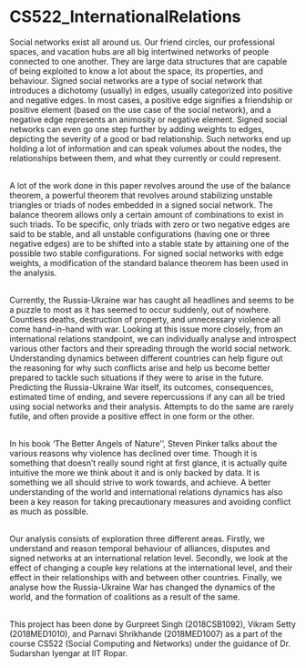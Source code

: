 # CS522_InternationalRelations
Social networks exist all around us. Our friend circles, our professional spaces, and vacation hubs are all big intertwined networks of people connected to one another. They are large data structures that are capable of being exploited to know a lot about the space, its properties, and behaviour. Signed social networks are a type of social network that introduces a dichotomy (usually) in edges, usually categorized into positive and negative edges. In most cases, a positive edge signifies a friendship or positive element (based on the use case of the social network), and a negative edge represents an animosity or negative element. Signed social networks can even go one step further by adding weights to edges, depicting the severity of a good or bad relationship. Such networks end up holding a lot of information and can speak volumes about the nodes, the relationships between them, and what they currently or could represent.<br><br>

A lot of the work done in this paper revolves around the use of the balance theorem, a powerful theorem that revolves around stabilizing unstable triangles or triads of nodes embedded in a signed social network. The balance theorem allows only a certain amount of combinations to exist in such triads. To be specific, only triads with zero or two negative edges are said to be stable, and all unstable configurations (having one or three negative edges) are to be shifted into a stable state by attaining one of the possible two stable configurations. For signed social networks with edge weights, a modification of the standard balance theorem has been used in the analysis.<br><br>

Currently, the Russia-Ukraine war has caught all headlines and seems to be a puzzle to most as it has seemed to occur suddenly, out of nowhere. Countless deaths, destruction of property, and unnecessary violence all come hand-in-hand with war. Looking at this issue more closely, from an international relations standpoint, we can individually analyse and introspect various other factors and their spreading through the world social network. Understanding dynamics between different countries can help figure out the reasoning for why such conflicts arise and help us become better prepared to tackle such situations if they were to arise in the future. Predicting the Russia-Ukraine War itself, its outcomes, consequences, estimated time of ending, and severe repercussions if any can all be tried using social networks and their analysis. Attempts to do the same are rarely futile, and often provide a positive effect in one form or the other.<br><br> 

In his book ‘The Better Angels of Nature’’, Steven Pinker talks about the various reasons why violence has declined over time. Though it is something that doesn’t really sound right at first glance, it is actually quite intuitive the more we think about it and is only backed by data. It is something we all should strive to work towards, and achieve. A better understanding of the world and international relations dynamics has also been a key reason for taking precautionary measures and avoiding conflict as much as possible.<br><br>

Our analysis consists of exploration three different areas. Firstly, we understand and reason temporal behaviour of alliances, disputes and signed networks at an international relation level. Secondly, we look at the effect of changing a couple key relations at the international level, and their effect in their relationships with and between other countries. Finally, we analyse how the Russia-Ukraine War has changed the dynamics of the world, and the formation of coalitions as a result of the same.<br><br>

This project has been done by Gurpreet Singh (2018CSB1092), Vikram Setty (2018MED1010), and Parnavi Shrikhande (2018MED1007) as a part of the course CS522 (Social Computing and Networks) under the guidance of Dr. Sudarshan Iyengar at IIT Ropar.
